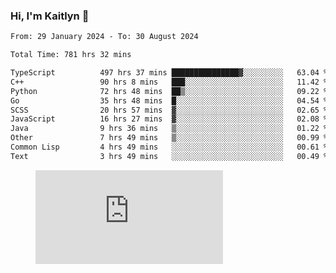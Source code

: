 ### Hi, I'm Kaitlyn 👋
<!--START_SECTION:waka-->

```txt
From: 29 January 2024 - To: 30 August 2024

Total Time: 781 hrs 32 mins

TypeScript          497 hrs 37 mins ███████████████▓░░░░░░░░░   63.04 %
C++                 90 hrs 8 mins   ███░░░░░░░░░░░░░░░░░░░░░░   11.42 %
Python              72 hrs 48 mins  ██▒░░░░░░░░░░░░░░░░░░░░░░   09.22 %
Go                  35 hrs 48 mins  █░░░░░░░░░░░░░░░░░░░░░░░░   04.54 %
SCSS                20 hrs 57 mins  ▓░░░░░░░░░░░░░░░░░░░░░░░░   02.65 %
JavaScript          16 hrs 27 mins  ▓░░░░░░░░░░░░░░░░░░░░░░░░   02.08 %
Java                9 hrs 36 mins   ▒░░░░░░░░░░░░░░░░░░░░░░░░   01.22 %
Other               7 hrs 49 mins   ▒░░░░░░░░░░░░░░░░░░░░░░░░   00.99 %
Common Lisp         4 hrs 49 mins   ░░░░░░░░░░░░░░░░░░░░░░░░░   00.61 %
Text                3 hrs 49 mins   ░░░░░░░░░░░░░░░░░░░░░░░░░   00.49 %
```

<!--END_SECTION:waka-->

<figure><embed src="https://wakatime.com/share/@018d58bc-3d22-46c9-b2d7-4ed36fb8172d/243b5d9b-77cd-4133-89ff-dcc8f225fa18.svg"></embed></figure>

